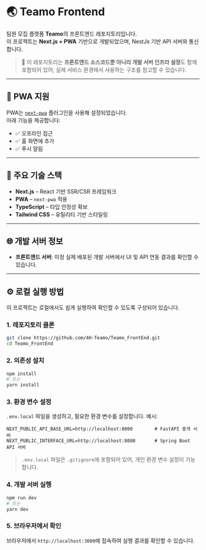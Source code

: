 # 🌏 Teamo Frontend

팀원 모집 플랫폼 **Teamo**의 프론트엔드 레포지토리입니다.  
이 프로젝트는 **Next.js + PWA** 기반으로 개발되었으며, NestJs 기반 API 서버와 통신합니다.

> 🧩 이 레포지토리는 **프론트엔드 소스코드뿐 아니라 개발 서버 인프라 설정**도 함께 포함되어 있어, 실제 서비스 환경에서 사용하는 구조를 참고할 수 있습니다.

---

## 📱 PWA 지원

PWA는 [`next-pwa`](https://github.com/shadowwalker/next-pwa) 플러그인을 사용해 설정되었습니다.  
아래 기능을 제공합니다:

- ✅ 오프라인 접근
- ✅ 홈 화면에 추가
- ✅ 푸시 알림

---

## 🔧 주요 기술 스택

- **Next.js** – React 기반 SSR/CSR 프레임워크
- **PWA** – `next-pwa` 적용
- **TypeScript** – 타입 안정성 확보
- **Tailwind CSS** – 유틸리티 기반 스타일링

---

## 🌐 개발 서버 정보

- **프론트엔드 서버**: 미정 
  실제 배포된 개발 서버에서 UI 및 API 연동 결과를 확인할 수 있습니다.

---

## ⚙️ 로컬 실행 방법

이 프로젝트는 로컬에서도 쉽게 실행하여 확인할 수 있도록 구성되어 있습니다.

### 1. 레포지토리 클론

```bash
git clone https://github.com/4H-Teamo/Teamo_FrontEnd.git
cd Teamo_FrontEnd
```
### 2. 의존성 설치

```bash
npm install
# 또는
yarn install
```
### 3. 환경 변수 설정

`.env.local` 파일을 생성하고, 필요한 환경 변수를 설정합니다. 예시:

```plaintext
NEXT_PUBLIC_API_BASE_URL=http://localhost:8000        # FastAPI 중개 서버
NEXT_PUBLIC_INTERFACE_URL=http://localhost:8080       # Spring Boot API 서버
```
> `.env.local` 파일은 `.gitignore`에 포함되어 있어, 개인 환경 변수 설정이 가능합니다.

### 4. 개발 서버 실행

```bash
npm run dev
# 또는
yarn dev
```
### 5. 브라우저에서 확인
브라우저에서 `http://localhost:3000`에 접속하여 실행 결과를 확인할 수 있습니다.

